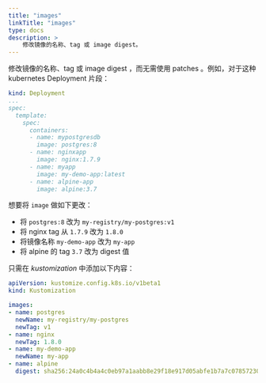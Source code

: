 ```yaml
---
title: "images"
linkTitle: "images"
type: docs
description: >
    修改镜像的名称、tag 或 image digest。
---
```


修改镜像的名称、tag 或 image digest ，而无需使用 patches 。例如，对于这种 kubernetes Deployment 片段：

```yaml
kind: Deployment
...
spec:
  template:
    spec:
      containers:
      - name: mypostgresdb
        image: postgres:8
      - name: nginxapp
        image: nginx:1.7.9
      - name: myapp
        image: my-demo-app:latest
      - name: alpine-app
        image: alpine:3.7
```

想要将 `image` 做如下更改：

- 将 `postgres:8` 改为 `my-registry/my-postgres:v1`
- 将 nginx tag 从 `1.7.9` 改为 `1.8.0`
- 将镜像名称 `my-demo-app` 改为 `my-app`
- 将 alpine 的 tag `3.7` 改为 digest 值

只需在 *kustomization* 中添加以下内容：

```yaml
apiVersion: kustomize.config.k8s.io/v1beta1
kind: Kustomization

images:
- name: postgres
  newName: my-registry/my-postgres
  newTag: v1
- name: nginx
  newTag: 1.8.0
- name: my-demo-app
  newName: my-app
- name: alpine
  digest: sha256:24a0c4b4a4c0eb97a1aabb8e29f18e917d05abfe1b7a7c07857230879ce7d3d3
```
